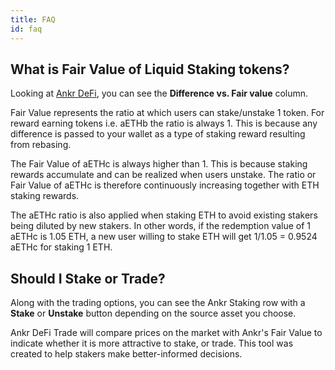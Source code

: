 ```yaml
---
title: FAQ
id: faq
---
```


## What is Fair Value of Liquid Staking tokens?

Looking at [Ankr DeFi](https://ankr.com/staking/defi/), you can see the **Difference vs. Fair value** column.

Fair Value represents the ratio at which users can stake/unstake 1 token. For reward earning tokens i.e. aETHb the ratio is always 1. This is because any difference is passed to your wallet as a type of staking reward resulting from rebasing.

The Fair Value of aETHc is always higher than 1. This is because staking rewards accumulate and can be realized when users unstake. The ratio or Fair Value of aETHc is therefore continuously increasing together with ETH staking rewards.

The aETHc ratio is also applied when staking ETH to avoid existing stakers being diluted by new stakers. In other words, if the redemption value of 1 aETHc is 1.05 ETH, a new user willing to stake ETH will get 1/1.05 = 0.9524 aETHc for staking 1 ETH.

## Should I Stake or Trade?

Along with the trading options, you can see the Ankr Staking row with a **Stake** or **Unstake** button depending on the source asset you choose.

Ankr DeFi Trade will compare prices on the market with Ankr's Fair Value to indicate whether it is more attractive to stake, or trade. This tool was created to help stakers make better-informed decisions.